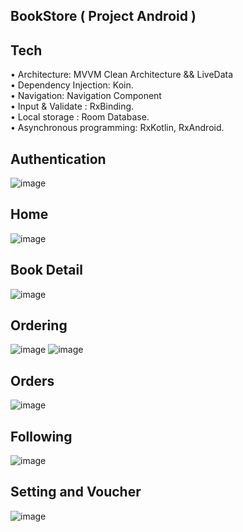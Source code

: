 ## BookStore ( Project Android )
## Tech
• Architecture: MVVM Clean Architecture && LiveData <br>
• Dependency Injection: Koin. <br>
• Navigation: Navigation Component <br>
• Input & Validate : RxBinding. <br>
• Local storage : Room Database. <br>
• Asynchronous programming: RxKotlin, RxAndroid. 

## Authentication
![image](https://github.com/dinhthi1440/Club-management-program/assets/108991843/7a70053e-ffc3-417a-acf5-984dabfa5a74)

## Home
![image](https://github.com/dinhthi1440/Club-management-program/assets/108991843/c12e8fb5-273f-4cf6-bba5-aea9a23ff57e)

## Book Detail
![image](https://github.com/dinhthi1440/Club-management-program/assets/108991843/f64a5b76-d5bd-486e-93fa-fbd1cea84c83)

## Ordering
![image](https://github.com/dinhthi1440/Club-management-program/assets/108991843/5f266051-5e86-4e32-9f55-f2ed0655ccb6)
![image](https://github.com/dinhthi1440/Club-management-program/assets/108991843/eaa39d2d-fefe-4163-ab60-8e89b7e83aa1)

## Orders
![image](https://github.com/dinhthi1440/Club-management-program/assets/108991843/0ea4a928-615a-459f-a1cd-cc768b6236b9)

## Following
![image](https://github.com/dinhthi1440/Club-management-program/assets/108991843/a6fc6173-1192-4b99-8d67-81fa2f75b8fe)

## Setting and Voucher
![image](https://github.com/dinhthi1440/Club-management-program/assets/108991843/0921116c-874c-43a7-94e5-a1980b522f15)


